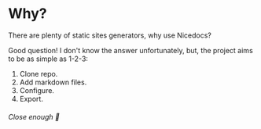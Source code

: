# Why?

There are plenty of static sites generators, why use Nicedocs?

Good question! I don't know the answer unfortunately, but, the project aims to be as simple as 1-2-3:

1. Clone repo.
2. Add markdown files.
3. Configure.
4. Export.

###### Close enough 🤫